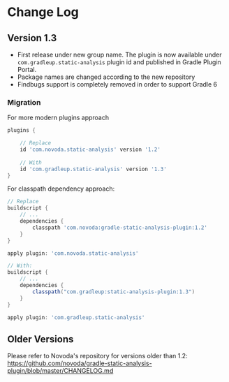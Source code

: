 Change Log
==========

Version 1.3
-----------

- First release under new group name. The plugin is now available under 
`com.gradleup.static-analysis` plugin id and published in Gradle Plugin Portal.
- Package names are changed according to the new repository
- Findbugs support is completely removed in order to support Gradle 6

### Migration

For more modern plugins approach

```groovy
plugins {

    // Replace 
    id 'com.novoda.static-analysis' version '1.2'
    
    // With
    id 'com.gradleup.static-analysis' version '1.3'
}
```

For classpath dependency approach:

```groovy
// Replace
buildscript {
    // ...
    dependencies {
        classpath 'com.novoda:gradle-static-analysis-plugin:1.2'
    }
}

apply plugin: 'com.novoda.static-analysis'

// With:
buildscript {
    // ...
    dependencies {
        classpath("com.gradleup:static-analysis-plugin:1.3")
    }
}

apply plugin: 'com.gradleup.static-analysis'
```

Older Versions
-------------

Please refer to Novoda's repository for versions older than 1.2: https://github.com/novoda/gradle-static-analysis-plugin/blob/master/CHANGELOG.md
